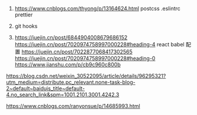 1. https://www.cnblogs.com/thyong/p/13164624.html postcss .eslintrc prettier

2. git hooks

3. https://juejin.cn/post/6844904008679686152
https://juejin.cn/post/7020974758997000228#heading-4
react babel 配置 https://juejin.cn/post/7022877068417302565 
https://juejin.cn/post/7020974758997000228#heading-0
https://www.jianshu.com/p/cb9c960c800b

https://blog.csdn.net/weixin_30522095/article/details/96295321?utm_medium=distribute.pc_relevant.none-task-blog-2~default~baidujs_title~default-4.no_search_link&spm=1001.2101.3001.4242.3

https://www.cnblogs.com/ranyonsue/p/14685993.html


